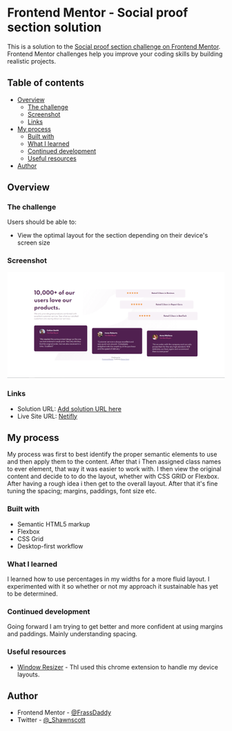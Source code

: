 # Frontend Mentor - Social proof section solution

This is a solution to the [Social proof section challenge on Frontend Mentor](https://www.frontendmentor.io/challenges/social-proof-section-6e0qTv_bA). Frontend Mentor challenges help you improve your coding skills by building realistic projects.

## Table of contents

- [Overview](#overview)
  - [The challenge](#the-challenge)
  - [Screenshot](#screenshot)
  - [Links](#links)
- [My process](#my-process)
  - [Built with](#built-with)
  - [What I learned](#what-i-learned)
  - [Continued development](#continued-development)
  - [Useful resources](#useful-resources)
- [Author](#author)

## Overview

### The challenge

Users should be able to:

- View the optimal layout for the section depending on their device's screen size

### Screenshot

![](./Final-Product-Screenshot.png)

### Links

- Solution URL: [Add solution URL here](https://your-solution-url.com)
- Live Site URL: [Netifly](https://brave-shockley-288b01.netlify.app/)

## My process

My process was first to best identify the proper semantic elements to use and then apply them to the content. After that i Then assigned class names to ever element, that way it was easier to work with. I then view the original content and decide to to do the layout, whether with CSS GRID or Flexbox. After having a rough idea i then get to the overall layout. After that it's fine tuning the spacing; margins, paddings, font size etc.

### Built with

- Semantic HTML5 markup
- Flexbox
- CSS Grid
- Desktop-first workflow

### What I learned

I learned how to use percentages in my widths for a more fluid layout. I experimented with it so whether or not my approach it sustainable has yet to be determined.

### Continued development

Going forward I am trying to get better and more confident at using margins and paddings. Mainly understanding spacing.

### Useful resources

- [Window Resizer](https://chrome.google.com/webstore/detail/window-resizer/kkelicaakdanhinjdeammmilcgefonfh/) - ThI used this chrome extension to handle my device layouts.

## Author

- Frontend Mentor - [@FrassDaddy](https://www.frontendmentor.io/profile/FrassDaddy)
- Twitter - [@\_Shawnscott](https://twitter.com/_Shawnscott)
